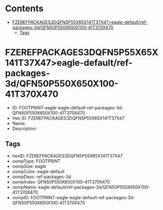 



Contents
========

* [FZEREFPACKAGES3DQFN5P55X65X141T37X47>eagle-default/ref-packages-3d/QFN50P550X650X100-41T370X470](#fzerefpackages3dqfn5p55x65x141t37x47eagle-defaultref-packages-3dqfn50p550x650x100-41t370x470)
	* [Tags](#tags)

# FZEREFPACKAGES3DQFN5P55X65X141T37X47>eagle-default/ref-packages-3d/QFN50P550X650X100-41T370X470

- ID: FOOTPRINT-eagle-eagle-default-ref-packages-3d-QFN50P550X650X100-41T370X470
- Hex ID: FZEREFPACKAGES3DQFN5P55X65X141T37X47
- Name: 
- Description: 

## Tags

- hexID: FZEREFPACKAGES3DQFN5P55X65X141T37X47
- oompType: FOOTPRINT
- oompSize: eagle
- oompColor: eagle-default
- oompDesc: ref-packages-3d
- oompIndex: QFN50P550X650X100-41T370X470
- oompName: eagle-default/ref-packages-3d/QFN50P550X650X100-41T370X470
- oompID: FOOTPRINT-eagle-eagle-default-ref-packages-3d-QFN50P550X650X100-41T370X470
